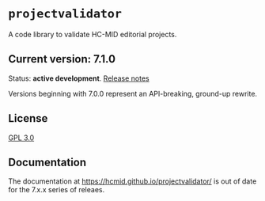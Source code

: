 # `projectvalidator`

A code library to validate HC-MID editorial projects.


## Current version: 7.1.0

Status:  **active development**. [Release notes](releases.md)

Versions beginning with 7.0.0 represent an API-breaking, ground-up rewrite.

## License

[GPL 3.0](http://www.opensource.org/licenses/gpl-3.0.html)

## Documentation

The documentation at  <https://hcmid.github.io/projectvalidator/> is out of date for the 7.x.x series of releaes.
